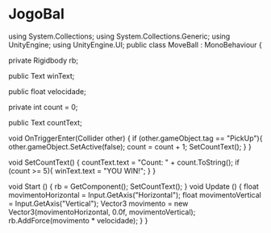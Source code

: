 # JogoBal
using System.Collections;
using System.Collections.Generic;
using UnityEngine;
using UnityEngine.UI;
public class MoveBall : MonoBehaviour {

private Rigidbody rb;

public Text winText;

public float velocidade;

private int count = 0;

public Text countText;



void OnTriggerEnter(Collider other) {
    if (other.gameObject.tag == "PickUp"){
        other.gameObject.SetActive(false);
        count = count + 1;
        SetCountText();
    }
}

void SetCountText() {
countText.text = "Count: " + count.ToString();
if (count >= 5){
    winText.text = "YOU WIN!";
}
}


void Start () {
    rb = GetComponent<Rigidbody>();
    SetCountText();
}
void Update () {
float movimentoHorizontal = Input.GetAxis("Horizontal");
float movimentoVertical = Input.GetAxis("Vertical");
Vector3 movimento = new Vector3(movimentoHorizontal, 0.0f, movimentoVertical);
rb.AddForce(movimento * velocidade);
}
}
